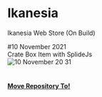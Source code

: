 # Ikanesia
Ikanesia Web Store (On Build)

#10 November 2021<br>
Crate Box Item with SplideJs<br>
![10 November 20 31](https://user-images.githubusercontent.com/30789940/141122301-2f25248f-03ea-40e2-812e-734219fd4d87.jpg)<br>
<br>
<h4><a href="https://github.com/MajorWebDev/Ikanesia">Move Repository To!</a></h4>

